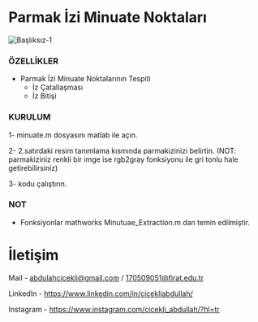 # Parmak İzi Minuate Noktaları

![Başlıksız-1](https://user-images.githubusercontent.com/48344066/85639874-ced88c00-b692-11ea-867f-a49c1909ce37.jpg)


### ÖZELLİKLER

- Parmak İzi Minuate Noktalarının Tespiti
  - İz Çatallaşması
  - İz Bitişi


### KURULUM
1- minuate.m dosyasını matlab ile açın.

2- 2.satırdaki resim tanımlama kısmında parmakizinizi belirtin. (NOT: parmakiziniz renkli bir imge ise rgb2gray fonksiyonu ile gri tonlu hale getirebilirsiniz)

3- kodu çalıştırın.

### NOT

- Fonksiyonlar mathworks Minutuae_Extraction.m dan temin edilmiştir.

# İletişim

Mail - abdulahcicekli@gmail.com / 170509051@firat.edu.tr

LinkedIn - https://www.linkedin.com/in/cicekliabdullah/

Instagram - https://www.instagram.com/cicekli_abdullah/?hl=tr
